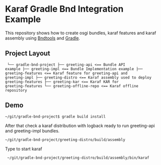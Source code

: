 # Karaf Gradle Bnd Integration Example

This repository shows how to create osgi bundles, karaf features and karaf assembly using [Bndtools](https://github.com/bndtools/bnd/blob/master/biz.aQute.bnd.gradle/README.md#gradle-plugin-for-workspace-builds) and [Gradle](http://gradle.org/).

## Project Layout

<code><pre>
└── gradle-bnd-project
    ├── greeting-api <== Bundle API example
    ├── greeting-impl <== Bundle Implementation example
    ├── greeting-features <== Karaf feature for greeting-api and greeting-impl
    ├── greeting-distro <== Karaf assembly used to deploy greeting-features
    ├── greeting-kar <== Karaf KAR for greeting-features
    └── greeting-offline-repo <== Karaf offline repository
</pre></code>

## Demo

    ~/git/gradle-bnd-project$ gradle build install

After that check a karaf distribution with logback ready to run greeting-api and greeting-impl bundles.

    ~/git/gradle-bnd-project/greeting-distro/build/assembly

 Type to start karaf
    
     ~/git/gradle-bnd-project/greeting-distro/build/assembly/bin/karaf
 